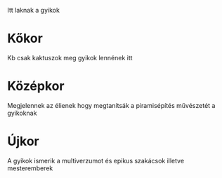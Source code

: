 Itt laknak a gyikok

# Kőkor
Kb csak kaktuszok meg gyikok lennének itt

# Középkor
Megjelennek az élienek hogy megtanítsák a piramisépítés művészetét a gyikoknak  

# Újkor
A gyikok ismerik a multiverzumot és epikus szakácsok illetve mesteremberek